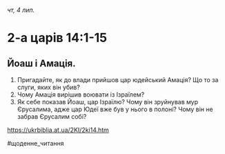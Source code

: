 
_чт, 4 лип._

# 2-а царів 14:1-15

## Йоаш і Амація.
1. Пригадайте, як до влади прийшов цар юдейський Амація? Що то за слуги, яких він убив?
2. Чому Амація вирішив воювати із Ізраїлем?
3. Як себе показав Йоаш, цар Ізраїлю? Чому він зруйнував мур Єрусалима, адже цар Юдеї вже був у нього в полоні? Чому він не забрав Єрусалим собі?

https://ukrbiblia.at.ua/2KI/2ki14.htm 

#щоденне_читання
